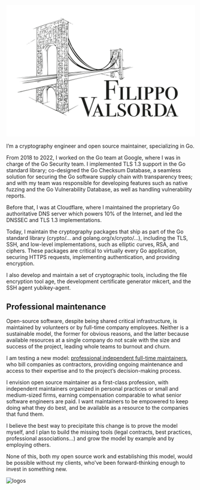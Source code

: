 <p align="center">
    <picture>
        <source media="(prefers-color-scheme: dark)" srcset="https://github.com/FiloSottile/FiloSottile/blob/main/Logo Bianco_Filippo Valsorda_Tiny 1.2.svg">
        <source media="(prefers-color-scheme: light)" srcset="https://github.com/FiloSottile/FiloSottile/blob/main/Logo Nero_Filippo Valsorda_Tiny 1.2.svg">
        <img width="600" src="https://github.com/FiloSottile/FiloSottile/blob/main/Logo Nero_Filippo Valsorda_Tiny 1.2.svg">
    </picture>
</p>

I’m a cryptography engineer and open source maintainer, specializing in Go.

From 2018 to 2022, I worked on the Go team at Google, where I was in charge of the Go Security team. I implemented TLS 1.3 support in the Go standard library; co-designed the Go Checksum Database, a seamless solution for securing the Go software supply chain with transparency trees; and with my team was responsible for developing features such as native fuzzing and the Go Vulnerability Database, as well as handling vulnerability reports.

Before that, I was at Cloudflare, where I maintained the proprietary Go authoritative DNS server which powers 10% of the Internet, and led the DNSSEC and TLS 1.3 implementations.

Today, I maintain the cryptography packages that ship as part of the Go standard library (crypto/… and golang.org/x/crypto/…), including the TLS, SSH, and low-level implementations, such as elliptic curves, RSA, and ciphers. These packages are critical to virtually every Go application, securing HTTPS requests, implementing authentication, and providing encryption.

I also develop and maintain a set of cryptographic tools, including the file encryption tool age, the development certificate generator mkcert, and the SSH agent yubikey-agent.

## Professional maintenance 

Open-source software, despite being shared critical infrastructure, is maintained by volunteers or by full-time company employees. Neither is a sustainable model, the former for obvious reasons, and the latter because available resources at a single company do not scale with the size and success of the project, leading whole teams to burnout and churn.

I am testing a new model: [professional independent full-time maintainers](https://words.filippo.io/full-time-maintainer/), who bill companies as contractors, providing ongoing maintenance and access to their expertise and to the project’s decision-making process.

I envision open source maintainer as a first-class profession, with independent maintainers organized in personal practices or small and medium-sized firms, earning compensation comparable to what senior software engineers are paid. I want maintainers to be empowered to keep doing what they do best, and be available as a resource to the companies that fund them.

I believe the best way to precipitate this change is to prove the model myself, and I plan to build the missing tools (legal contracts, best practices, professional associations…) and grow the model by example and by employing others.

None of this, both my open source work and establishing this model, would be possible without my clients, who've been forward-thinking enough to invest in something new.

![logos](https://github.com/FiloSottile/FiloSottile/assets/1225294/dbee75a5-fcdb-4ae0-8a6d-edcbf0c20e5f)
